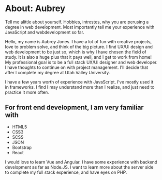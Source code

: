 # About: Aubrey 
Tell me alittle about yourself. Hobbies, intrestes, why you are perusing a degree in web development.
Most importantly tell me your experience with JavaScript and webdevelopment so far.


Hello, my name is Aubrey Jones. I have a lot of fun with creative projects, love to problem solve, and think of the big picture. I find UX/UI design and web development to be just so, which is why I have chosen the field of study. It is also a huge plus that it pays well, and I get to work from home! My professional goal is to be a full stack UX/UI designer and web developer. I have thoughts to continue on with project management. I'll decide that after I complete my degree at Utah Valley University. 

I have a few years worth of experience with JavaScript. I've mostly used it in frameworks. I find I may understand more than I realize, and just need to practice it more often. 

## For front end development, I am very familiar with 
* HTML5
* CSS3 
* SCSS 
* JSON 
* Bootstrap 
* React

I would love to learn Vue and Angular. I have some experience with backend development as far as Node.JS. I want to learn more about the server side to complete my full stack experience, and have eyes on PHP. 
